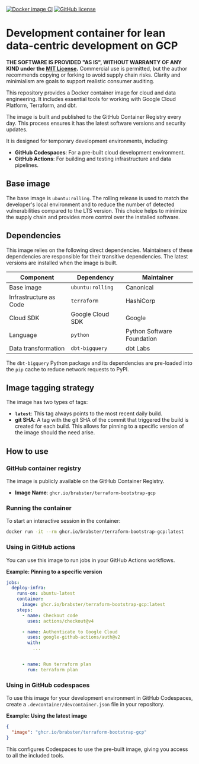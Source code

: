 [![Docker image CI](https://github.com/brabster/terraform-bootstrap-gcp/actions/workflows/docker-publish.yml/badge.svg)](https://github.com/brabster/terraform-bootstrap-gcp/actions/workflows/docker-publish.yml)
[![GitHub license](https://img.shields.io/github/license/brabster/terraform-bootstrap-gcp)](https://github.com/brabster/terraform-bootstrap-gcp/blob/main/LICENSE)

# Development container for lean data-centric development on GCP

**THE SOFTWARE IS PROVIDED "AS IS", WITHOUT WARRANTY OF ANY KIND under the [MIT License](LICENCE).** Commercial use is permitted, but the author recommends copying or forking to avoid supply chain risks. Clarity and minimialism are goals to support realistic consumer auditing.

This repository provides a Docker container image for cloud and data engineering. It includes essential tools for working with Google Cloud Platform, Terraform, and dbt.

The image is built and published to the GitHub Container Registry every day. This process ensures it has the latest software versions and security updates.

It is designed for temporary development environments, including:
- **GitHub Codespaces**: For a pre-built cloud development environment.
- **GitHub Actions**: For building and testing infrastructure and data pipelines.

## Base image

The base image is `ubuntu:rolling`. The rolling release is used to match the developer's local environment and to reduce the number of detected vulnerabilities compared to the LTS version. This choice helps to minimize the supply chain and provides more control over the installed software.

## Dependencies

This image relies on the following direct dependencies. Maintainers of these dependencies are responsible for their transitive dependencies. The latest versions are installed when the image is built.

| Component              | Dependency         | Maintainer                 |
| ---------------------- | ------------------ | -------------------------- |
| Base image             | `ubuntu:rolling`   | Canonical                  |
| Infrastructure as Code | `terraform`        | HashiCorp                  |
| Cloud SDK              | Google Cloud SDK   | Google                     |
| Language               | `python`           | Python Software Foundation |
| Data transformation    | `dbt-bigquery`     | dbt Labs                   |

The `dbt-bigquery` Python package and its dependencies are pre-loaded into the `pip` cache to reduce network requests to PyPI.

## Image tagging strategy

The image has two types of tags:

- **`latest`**: This tag always points to the most recent daily build.
- **git SHA**: A tag with the git SHA of the commit that triggered the build is created for each build. This allows for pinning to a specific version of the image should the need arise.

## How to use

### GitHub container registry

The image is publicly available on the GitHub Container Registry.

- **Image Name**: `ghcr.io/brabster/terraform-bootstrap-gcp`


### Running the container

To start an interactive session in the container:

```sh
docker run -it --rm ghcr.io/brabster/terraform-bootstrap-gcp:latest
```

### Using in GitHub actions

You can use this image to run jobs in your GitHub Actions workflows.

**Example: Pinning to a specific version**
```yaml
jobs:
  deploy-infra:
    runs-on: ubuntu-latest
    container:
      image: ghcr.io/brabster/terraform-bootstrap-gcp:latest
    steps:
      - name: Checkout code
        uses: actions/checkout@v4

      - name: Authenticate to Google Cloud
        uses: google-github-actions/auth@v2
        with:
          ...


      - name: Run terraform plan
        run: terraform plan
```

### Using in GitHub codespaces

To use this image for your development environment in GitHub Codespaces, create a `.devcontainer/devcontainer.json` file in your repository.

**Example: Using the latest image**
```json
{
  "image": "ghcr.io/brabster/terraform-bootstrap-gcp"
}
```

This configures Codespaces to use the pre-built image, giving you access to all the included tools.
